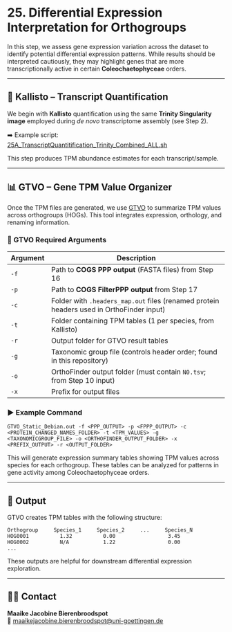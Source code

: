 
# 25. Differential Expression Interpretation for Orthogroups

In this step, we assess gene expression variation across the dataset to identify potential differential expression patterns. While results should be interpreted cautiously, they may highlight genes that are more transcriptionally active in certain **Coleochaetophyceae** orders.

---

## 🧬 Kallisto – Transcript Quantification

We begin with **Kallisto** quantification using the same **Trinity Singularity image** employed during *de novo* transcriptome assembly (see Step 2).

➡️ Example script:  
[25A_TranscriptQuantitification_Trinity_Combined_ALL.sh](https://github.com/mjbieren/Coleochaetophyceae_Phylogenomics/blob/main/Scripts/25_DE/25A_TranscriptQuantitification_Trinity_Combined_ALL.sh)

This step produces TPM abundance estimates for each transcript/sample.

---

## 📊 GTVO – Gene TPM Value Organizer

Once the TPM files are generated, we use [GTVO](https://github.com/mjbieren/GTVO/) to summarize TPM values across orthogroups (HOGs). This tool integrates expression, orthology, and renaming information.

### 🔧 GTVO Required Arguments

| Argument | Description |
|----------|-------------|
| `-f`     | Path to **COGS PPP output** (FASTA files) from Step 16 |
| `-p`     | Path to **COGS FilterPPP output** from Step 17 |
| `-c`     | Folder with `.headers_map.out` files (renamed protein headers used in OrthoFinder input) |
| `-t`     | Folder containing TPM tables (1 per species, from Kallisto) |
| `-r`     | Output folder for GTVO result tables |
| `-g`     | Taxonomic group file (controls header order; found in this repository) |
| `-o`     | OrthoFinder output folder (must contain `N0.tsv`; from Step 10 input) |
| `-x`     | Prefix for output files |

### ▶️ Example Command

```
GTVO_Static_Debian.out -f <PPP_OUTPUT> -p <FPPP_OUTPUT> -c <PROTEIN_CHANGED_NAMES_FOLDER> -t <TPM_VALUES> -g <TAXONOMICGROUP_FILE> -o <ORTHOFINDER_OUTPUT_FOLDER> -x <PREFIX_OUTPUT> -r <OUTPUT_FOLDER>
```

This will generate expression summary tables showing TPM values across species for each orthogroup. These tables can be analyzed for patterns in gene activity among Coleochaetophyceae orders.

---

## 📁 Output

GTVO creates TPM tables with the following structure:

```
Orthogroup     Species_1     Species_2     ...     Species_N
HOG0001          1.32          0.00                 3.45
HOG0002          N/A           1.22                 0.00
...
```

These outputs are helpful for downstream differential expression exploration.

---

## 👩‍🔬 Contact

**Maaike Jacobine Bierenbroodspot**  
📧 maaikejacobine.bierenbroodspot@uni-goettingen.de
